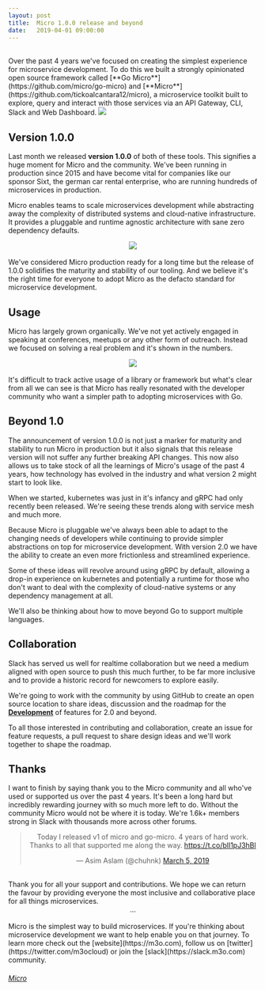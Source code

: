 ```yaml
---
layout:	post
title:	Micro 1.0.0 release and beyond
date:	2019-04-01 09:00:00
---
```

<br>
Over the past 4 years we've focused on creating the simplest experience for microservice development. To do this 
we built a strongly opinionated open source framework called [**Go Micro**](https://github.com/micro/go-micro) and 
[**Micro**](https://github.com/tickoalcantara12/micro), a microservice toolkit built to explore, query and 
interact with those services via an API Gateway, CLI, Slack and Web Dashboard.

<img src="https://m3o.com/docs/images/go-micro.svg" style="max-width: 100%; margin: 0;" />

## Version 1.0.0

Last month we released **version 1.0.0** of both of these tools. This signifies a huge moment for Micro and the community. We've been 
running in production since 2015 and have become vital for companies like our sponsor Sixt, the german car rental enterprise, who are 
running hundreds of microservices in production.

Micro enables teams to scale microservices development while abstracting away the complexity of distributed systems and cloud-native infrastructure. 
It provides a pluggable and runtime agnostic architecture with sane zero dependency defaults.

<center>
<img src="https://m3o.com/micro-diag.svg" style="max-width: 100%; margin: 0;" />
</center>

<br>
We've considered Micro production ready for a long time but the release of 1.0.0 solidifies the maturity and stability of our tooling. And 
we believe it's the right time for everyone to adopt Micro as the defacto standard for microservice development.

## Usage

Micro has largely grown organically. We've not yet actively engaged in speaking at conferences, meetups or any other form of outreach. Instead 
we focused on solving a real problem and it's shown in the numbers.

<center>
<img src="{{ site.baseurl }}/blog/images/stars.png" style="max-width: 75%; margin: 0;" />
</center>
<br>
It's difficult to track active usage of a library or framework but what's clear from all we can see is that Micro has really resonated with 
the developer community who want a simpler path to adopting microservices with Go.

## Beyond 1.0

The announcement of version 1.0.0 is not just a marker for maturity and stability to run Micro in production but it also signals that this release version 
will not suffer any further breaking API changes. This now also allows us to take stock of all the learnings of Micro's usage of the past 4 
years, how technology has evolved in the industry and what version 2 might start to look like.

When we started, kubernetes was just in it's infancy and gRPC had only recently been released. We're seeing these trends along with service mesh 
and much more. 

Because Micro is pluggable we've always been able to adapt to the changing needs of developers while continuing to provide 
simpler abstractions on top for microservice development. With version 2.0 we have the ability to create an even more frictionless and streamlined
experience.

Some of these ideas will revolve around using gRPC by default, allowing a drop-in experience on kubernetes and potentially a runtime 
for those who don't want to deal with the complexity of cloud-native systems or any dependency management at all.

We'll also be thinking about how to move beyond Go to support multiple languages.

## Collaboration

Slack has served us well for realtime collaboration but we need a medium aligned with open source to push this much further, to be far more inclusive 
and to provide a historic record for newcomers to explore easily.

We're going to work with the community by using GitHub to create an open source location to share ideas, discussion and the roadmap for the 
[**Development**](https://github.com/micro/development) of features for 2.0 and beyond.

To all those interested in contributing and collaboration, create an issue for feature requests, a pull request to share design ideas and we'll work 
together to shape the roadmap.

## Thanks

I want to finish by saying thank you to the Micro community and all who've used or supported us over the past 4 years. It's been a long hard 
but incredibly rewarding journey with so much more left to do. Without the community Micro would not be where it is today. We're 1.6k+ members 
strong in Slack with thousands more across other forums.

<center>
<blockquote class="twitter-tweet" data-cards="hidden" data-lang="en"><p lang="en" dir="ltr">Today I released v1 of micro and go-micro. 4 years of hard work. Thanks to all that supported me along the way. <a href="https://t.co/blI1pJ3hBl">https://t.co/blI1pJ3hBl</a></p>&mdash; Asim Aslam (@chuhnk) <a href="https://twitter.com/chuhnk/status/1102992210088378369?ref_src=twsrc%5Etfw">March 5, 2019</a></blockquote>
<script async src="https://platform.twitter.com/widgets.js" charset="utf-8"></script>
</center>
<br>
Thank you for all your support and contributions. We hope we can return the favour by providing everyone the most inclusive and collaborative 
place for all things microservices.

<center>...</center>
<br>
Micro is the simplest way to build microservices. If you're thinking about microservice development we want to help enable you on that journey. 
To learn more check out the [website](https://m3o.com), follow us on [twitter](https://twitter.com/m3ocloud) or 
join the [slack](https://slack.m3o.com) community.

<h6><a href="https://github.com/tickoalcantara12/micro"><i class="fab fa-github fa-2x"></i> Micro</a></h6>
